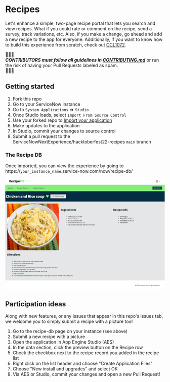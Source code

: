 # Recipes

Let's enhance a simple, two-page recipe portal that lets you search and view recipes. What if you could rate or comment on the recipe, send a survey, track variations, etc. Also, if you make a change, go ahead and add a new recipe to the app for everyone. Additionally, if you want to know how to build this experience from scratch, check out [CCL1072](https://nowlearning.servicenow.com/lxp?id=learning_course_prev&course_id=000ebf3edb7e0990421266f748961990).

🔔🔔🔔<br>
***CONTRIBUTORS must follow all guidelines in [CONTRIBUTING.md](CONTRIBUTING.md)*** or run the risk of having your Pull Requests labeled as spam.<br>
🔔🔔🔔

## Getting started

1. Fork this repo
2. Go to your ServiceNow instance
3. Go to `System Applications` => `Studio`
4. Once Studio loads, select `Import From Source Control`
5. Use your forked repo to [Import your application](https://developer.servicenow.com/dev.do#!/learn/learning-plans/quebec/new_to_servicenow/app_store_learnv2_devenvironment_quebec_importing_an_application_from_source_control)
6. Make updates to the application
7. In Studio, commit your changes to source control
8. Submit a pull request to the ServiceNowNextExperience/hacktoberfest22-recipes
 `main` branch

### The Recipe DB

Once imported, you can view the experience by going to https://`your_instance_name`.service-now.com/now/recipe-db/

![Recipe DB Example](recipedb.png)

## Participation ideas

Along with new features, or any issues that appear in this repo's issues tab, we welcome you to simply submit a recipe with a picture too!

1. Go to the recipe-db page on your instance (see above)
2. Submit a new recipe with a picture
3. Open the application in App Engine Studio (AES)
4. In the data section, click the preview button on the Recipe row
5. Check the checkbox next to the recipe record you added in the recipe list
6. Right click on the list header and choose "Create Application Files"
7. Choose "New install and upgrades" and select OK
8. Via AES or Studio, commit your changes and open a new Pull Request!
